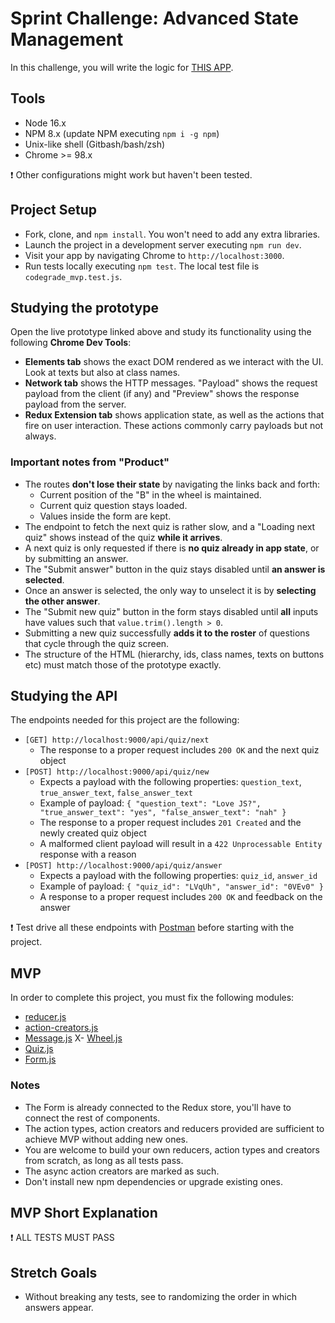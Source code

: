 # Sprint Challenge: Advanced State Management

In this challenge, you will write the logic for [THIS APP](https://advanced-state-wheel.herokuapp.com/).

## Tools

- Node 16.x
- NPM 8.x (update NPM executing `npm i -g npm`)
- Unix-like shell (Gitbash/bash/zsh)
- Chrome >= 98.x

❗ Other configurations might work but haven't been tested.

## Project Setup

- Fork, clone, and `npm install`. You won't need to add any extra libraries.
- Launch the project in a development server executing `npm run dev`.
- Visit your app by navigating Chrome to `http://localhost:3000`.
- Run tests locally executing `npm test`. The local test file is `codegrade_mvp.test.js`.

## Studying the prototype

Open the live prototype linked above and study its functionality using the following **Chrome Dev Tools**:

- **Elements tab** shows the exact DOM rendered as we interact with the UI. Look at texts but also at class names.
- **Network tab** shows the HTTP messages. "Payload" shows the request payload from the client (if any) and "Preview" shows the response payload from the server.
- **Redux Extension tab** shows application state, as well as the actions that fire on user interaction. These actions commonly carry payloads but not always.

### Important notes from "Product"

- The routes **don't lose their state** by navigating the links back and forth:
  - Current position of the "B" in the wheel is maintained.
  - Current quiz question stays loaded.
  - Values inside the form are kept.
- The endpoint to fetch the next quiz is rather slow, and a "Loading next quiz" shows instead of the quiz **while it arrives**.
- A next quiz is only requested if there is **no quiz already in app state**, or by submitting an answer.
- The "Submit answer" button in the quiz stays disabled until **an answer is selected**.
- Once an answer is selected, the only way to unselect it is by **selecting the other answer**.
- The "Submit new quiz" button in the form stays disabled until **all** inputs have values such that `value.trim().length > 0`.
- Submitting a new quiz successfully **adds it to the roster** of questions that cycle through the quiz screen.
- The structure of the HTML (hierarchy, ids, class names, texts on buttons etc) must match those of the prototype exactly.

## Studying the API

The endpoints needed for this project are the following:

- `[GET] http://localhost:9000/api/quiz/next`
  - The response to a proper request includes `200 OK` and the next quiz object
- `[POST] http://localhost:9000/api/quiz/new`
  - Expects a payload with the following properties: `question_text`, `true_answer_text`, `false_answer_text`
  - Example of payload: `{ "question_text": "Love JS?", "true_answer_text": "yes", "false_answer_text": "nah" }`
  - The response to a proper request includes `201 Created` and the newly created quiz object
  - A malformed client payload will result in a `422 Unprocessable Entity` response with a reason
- `[POST] http://localhost:9000/api/quiz/answer`
  - Expects a payload with the following properties: `quiz_id`, `answer_id`
  - Example of payload: `{ "quiz_id": "LVqUh", "answer_id": "0VEv0" }`
  - A response to a proper request includes `200 OK` and feedback on the answer

❗ Test drive all these endpoints with [Postman](https://www.postman.com/downloads/) before starting with the project.

## MVP

In order to complete this project, you must fix the following modules:

- [reducer.js](frontend/state/reducer.js)
- [action-creators.js](frontend/state/action-creators.js)
- [Message.js](frontend/components/Message.js)
X- [Wheel.js](frontend/components/Wheel.js)
- [Quiz.js](frontend/components/Quiz.js)
- [Form.js](frontend/components/Form.js)

### Notes

- The Form is already connected to the Redux store, you'll have to connect the rest of components.
- The action types, action creators and reducers provided are sufficient to achieve MVP without adding new ones.
- You are welcome to build your own reducers, action types and creators from scratch, as long as all tests pass.
- The async action creators are marked as such.
- Don't install new npm dependencies or upgrade existing ones.

## MVP Short Explanation

❗ ALL TESTS MUST PASS

## Stretch Goals

- Without breaking any tests, see to randomizing the order in which answers appear.
